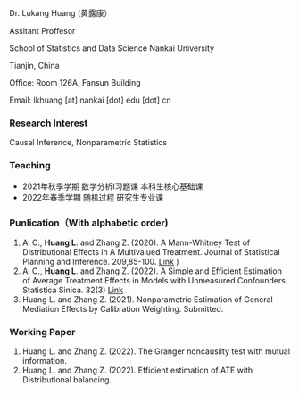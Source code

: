 Dr. Lukang Huang (黄露康）   

Assitant Proffesor

School of Statistics and Data Science   Nankai University

Tianjin, China

Office: Room 126A, Fansun Building

Email: lkhuang [at] nankai [dot] edu [dot] cn

### Research Interest
Causal Inference, Nonparametric Statistics
### Teaching
- 2021年秋季学期 数学分析I习题课  本科生核心基础课
- 2022年春季学期  随机过程   研究生专业课    

### Punlication（With alphabetic order)
1. Ai C., **Huang L**. and Zhang Z. (2020). A Mann-Whitney Test of Distributional Effects in A Multivalued Treatment. Journal of Statistical Planning and Inference. 209,85-100. [Link](https://www.sciencedirect.com/science/article/pii/S0378375820300318)
)
2. Ai C., **Huang L**. and Zhang Z. (2022). A Simple and Efficient Estimation of Average Treatment Effects in Models with Unmeasured Confounders. Statistica Sinica. 32(3) [Link](http://cn.arxiv.org/pdf/1807.05678v1)
3. Huang L. and Zhang Z. (2021). Nonparametric Estimation of General Mediation Effects by Calibration Weighting. Submitted.
### Working Paper
1. Huang L. and Zhang Z. (2022). The Granger noncausilty test with mutual information.
2. Huang L. and Zhang Z. (2022). Efficient estimation of ATE with Distributional balancing.

